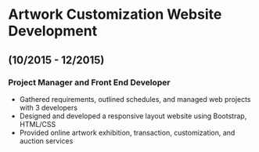 # Artwork Customization Website Development 
## (10/2015 - 12/2015)
### Project Manager and Front End Developer
* Gathered requirements, outlined schedules, and managed web projects with 3 developers
* Designed and developed a responsive layout website using Bootstrap, HTML/CSS
* Provided online artwork exhibition, transaction, customization, and auction services
